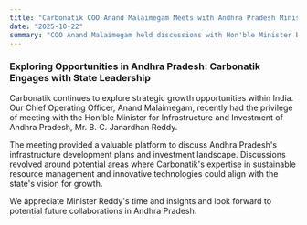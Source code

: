 ```yaml
---
title: "Carbonatik COO Anand Malaimegam Meets with Andhra Pradesh Minister for Infrastructure & Investment"
date: "2025-10-22" 
summary: "COO Anand Malaimegam held discussions with Hon'ble Minister B. C. Janardhan Reddy of Andhra Pradesh, focusing on infrastructure development, investment opportunities, and sustainable resource management within the state."
---
```


<script>
    import PinterestGallery from '$lib/components/PinterestGallery.svelte';
</script>

### Exploring Opportunities in Andhra Pradesh: Carbonatik Engages with State Leadership

Carbonatik continues to explore strategic growth opportunities within India. Our Chief Operating Officer, Anand Malaimegam, recently had the privilege of meeting with the Hon'ble Minister for Infrastructure and Investment of Andhra Pradesh, Mr. B. C. Janardhan Reddy.

The meeting provided a valuable platform to discuss Andhra Pradesh's infrastructure development plans and investment landscape. Discussions revolved around potential areas where Carbonatik's expertise in sustainable resource management and innovative technologies could align with the state's vision for growth.

We appreciate Minister Reddy's time and insights and look forward to potential future collaborations in Andhra Pradesh.

<PinterestGallery galleryId="ap-minister-meeting" caption="Carbonatik COO Anand Malaimegam meeting with Hon'ble Minister B. C. Janardhan Reddy of Andhra Pradesh." />